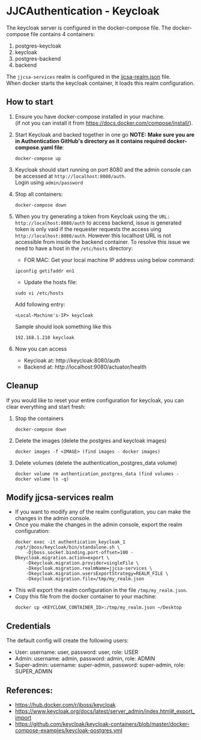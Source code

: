 # JJCAuthentication - Keycloak

The keycloak server is configured in the docker-compose file. The docker-compose file contains 4 containers:
1) postgres-keycloak
2) keycloak
3) postgres-backend
4) backend

The `jjcsa-services` realm is configured in the [jjcsa-realm.json](jjcsa-realm.json) file.  
When docker starts the keycloak container, it loads this realm configuration.

## How to start

1. Ensure you have docker-compose installed in your machine.  
    (if not you can install it from https://docs.docker.com/compose/install/).

2. Start Keycloak and backed together in one go
   **NOTE:** **Make sure you are in Authentication GitHub's directory as it contains required docker-compose.yaml file**:
    ```commandline
    docker-compose up
    ```

3. Keycloak should start running on port 8080 and the admin console can be accessed at `http://localhost:8080/auth`.  
    Login using `admin/password`

4. Stop all containers:
    ```commandline
    docker-compose down
    ```

5. When you try generating a token from Keycloak using the `URL: http://localhost:8080/auth` to access backend, issue is generated token is only vaid if the requester requests the access uing `http://localhost:8080/auth`.
However this localhost URL is not accessible from inside the backend container. 
To resolve this issue we need to have a host in the `/etc/hosts` directory:
   - FOR MAC: Get your local machine IP address using below command:
    ```
    ipconfig getifaddr en1
    ```
   - Update the hosts file:
    ```commandline
    sudo vi /etc/hosts
    ```
    Add following entry:
    ```
    <Local-Machine's-IP> keycloak
    ```
    Sample should look something like this 
    ```
    192.168.1.210 keycloak
    ```

6. Now you can access 
    - Keycloak at: http://keycloak:8080/auth
    - Backend at: http://localhost:9080/actuator/health




## Cleanup <It is PENDING>

If you would like to reset your entire configuration for keycloak, you can clear everything and start fresh:

1. Stop the containers
    ```commandline
    docker-compose down
    ```
1. Delete the images (delete the postgres and keycloak images)
    ```commandline
    docker images -f <IMAGE> (find images - docker images)
    ```

1. Delete volumes (delete the authentication_postgres_data volume)
    ```commandline
    docker volume rm authentication_postgres_data (find volumes - docker volume ls -q)
    ```

## Modify jjcsa-services realm

- If you want to modify any of the realm configuration, you can make the changes in the admin console.
- Once you make the changes in the admin console, export the realm configuration:
    ```commandline
    docker exec -it authentication_keycloak_1 /opt/jboss/keycloak/bin/standalone.sh \
        -Djboss.socket.binding.port-offset=100 -Dkeycloak.migration.action=export \
        -Dkeycloak.migration.provider=singleFile \
        -Dkeycloak.migration.realmName=jjcsa-services \
        -Dkeycloak.migration.usersExportStrategy=REALM_FILE \
        -Dkeycloak.migration.file=/tmp/my_realm.json
    ```
- This will export the realm configuration in the file `/tmp/my_realm.json`.
- Copy this file from the docker container to your machine:
    ```commandline
    docker cp <KEYCLOAK_CONTAINER_ID>:/tmp/my_realm.json ~/Desktop
    ```

## Credentials
The default config will create the following users:
- User: username: user, password: user, role: USER
- Admin: username: admin, password: admin, role: ADMIN
- Super-admin: username: super-admin, password: super-admin, role: SUPER_ADMIN

## References:
- https://hub.docker.com/r/jboss/keycloak
- https://www.keycloak.org/docs/latest/server_admin/index.html#_export_import
- https://github.com/keycloak/keycloak-containers/blob/master/docker-compose-examples/keycloak-postgres.yml

